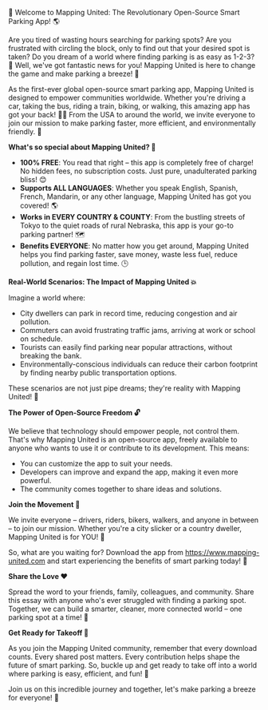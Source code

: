 🚀 Welcome to Mapping United: The Revolutionary Open-Source Smart Parking App! 🌎

Are you tired of wasting hours searching for parking spots? Are you frustrated with circling the block, only to find out that your desired spot is taken? Do you dream of a world where finding parking is as easy as 1-2-3? 🤔 Well, we've got fantastic news for you! Mapping United is here to change the game and make parking a breeze! 💨

As the first-ever global open-source smart parking app, Mapping United is designed to empower communities worldwide. Whether you're driving a car, taking the bus, riding a train, biking, or walking, this amazing app has got your back! 🚶‍♀️ From the USA to around the world, we invite everyone to join our mission to make parking faster, more efficient, and environmentally friendly. 💪

**What's so special about Mapping United? 🤔**

* **100% FREE**: You read that right – this app is completely free of charge! No hidden fees, no subscription costs. Just pure, unadulterated parking bliss! 😊
* **Supports ALL LANGUAGES**: Whether you speak English, Spanish, French, Mandarin, or any other language, Mapping United has got you covered! 🌎
* **Works in EVERY COUNTRY & COUNTY**: From the bustling streets of Tokyo to the quiet roads of rural Nebraska, this app is your go-to parking partner! 🗺️
* **Benefits EVERYONE**: No matter how you get around, Mapping United helps you find parking faster, save money, waste less fuel, reduce pollution, and regain lost time. 🕒

**Real-World Scenarios: The Impact of Mapping United 💥**

Imagine a world where:

* City dwellers can park in record time, reducing congestion and air pollution.
* Commuters can avoid frustrating traffic jams, arriving at work or school on schedule.
* Tourists can easily find parking near popular attractions, without breaking the bank.
* Environmentally-conscious individuals can reduce their carbon footprint by finding nearby public transportation options.

These scenarios are not just pipe dreams; they're reality with Mapping United! 🌟

**The Power of Open-Source Freedom 🔓**

We believe that technology should empower people, not control them. That's why Mapping United is an open-source app, freely available to anyone who wants to use it or contribute to its development. This means:

* You can customize the app to suit your needs.
* Developers can improve and expand the app, making it even more powerful.
* The community comes together to share ideas and solutions.

**Join the Movement 🎉**

We invite everyone – drivers, riders, bikers, walkers, and anyone in between – to join our mission. Whether you're a city slicker or a country dweller, Mapping United is for YOU! 🌈

So, what are you waiting for? Download the app from https://www.mapping-united.com and start experiencing the benefits of smart parking today! 📲

**Share the Love ❤️**

Spread the word to your friends, family, colleagues, and community. Share this essay with anyone who's ever struggled with finding a parking spot. Together, we can build a smarter, cleaner, more connected world – one parking spot at a time! 💪

**Get Ready for Takeoff 🚀**

As you join the Mapping United community, remember that every download counts. Every shared post matters. Every contribution helps shape the future of smart parking. So, buckle up and get ready to take off into a world where parking is easy, efficient, and fun! 🎉

Join us on this incredible journey and together, let's make parking a breeze for everyone! 🌟
